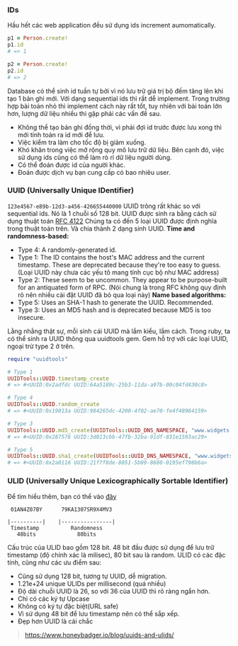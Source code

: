 ### IDs
Hầu hết các web application đều sử dụng ids increment aumomatically.
```ruby
p1 = Person.create!
p1.id
# => 1

p2 = Person.create!
p2.id
# => 2
```
Database có thể sinh id tuần tự bởi vì nó lưu trữ giá trị bộ đếm tăng lên khi tạo 1 bản ghi mới.
Với dạng sequential ids thì rất dễ implement. Trong trường hợp bài toán nhỏ thì implement cách này rất tốt, tuy nhiên với bài toán lớn hơn, lượng dữ liệu nhiều thì gặp phải các vấn đề sau.
- Không thể tạo bản ghi đồng thời, vì phải đợi id trước được lưu xong thì mới tính toán ra id mới để lưu.
- Việc kiểm tra làm cho tốc độ bị giảm xuống.
- Khó khăn trong việc mở rộng quy mô lưu trữ dữ liệu.
Bên cạnh đó, việc sử dụng ids cũng có thể làm rò rỉ dữ liệu người dùng.
- Có thể đoán được id của người khác.
- Đoán được dịch vụ bạn cung cấp có bao nhiêu user.

### UUID (Universally Unique IDentifier)
`123e4567-e89b-12d3-a456-426655440000`
UUID trông rất khác so với sequential ids. Nó là 1 chuỗi số 128 bit.
UUID được sinh ra bằng cách sử dụng thuật toán [RFC 4122](https://www.ietf.org/rfc/rfc4122.txt)
Chúng ta có đến 5 loại UUID được định nghĩa trong thuật toán trên. Và chia thành 2 dạng sinh UUID.
**Time and randomness-based:**
- Type 4: A randomly-generated id.
- Type 1: The ID contains the host's MAC address and the current timestamp. These are deprecated because they're too easy to guess. (Loại UUID này chưa các yếu tô mang tính cục bộ như MAC address)
- Type 2: These seem to be uncommon. They appear to be purpose-built for an antiquated form of RPC. (Nói chung là trong RFC không quy định rõ nên nhiều cài đặt UUID đã bỏ qua loại này)
**Name based algorithms:**
- Type 5: Uses an SHA-1 hash to generate the UUID. Recommended.
- Type 3: Uses an MD5 hash and is deprecated because MD5 is too insecure.

Lằng nhằng thật sự, mỗi sinh cái UUID mà lắm kiểu, lắm cách.
Trong ruby, ta có thể sinh ra UUID thông qua uuidtools gem. Gem hỗ trợ với các loại UUID, ngoại trừ type 2 ở trên.
```ruby
require "uuidtools"

# Type 1
UUIDTools::UUID.timestamp_create
# => #<UUID:0x2adfdc UUID:64a5189c-25b3-11da-a97b-00c04fd430c8>

# Type 4
UUIDTools::UUID.random_create
# => #<UUID:0x19013a UUID:984265dc-4200-4f02-ae70-fe4f48964159>

# Type 3
UUIDTools::UUID.md5_create(UUIDTools::UUID_DNS_NAMESPACE, "www.widgets.com")
# => #<UUID:0x287576 UUID:3d813cbb-47fb-32ba-91df-831e1593ac29>

# Type 5
UUIDTools::UUID.sha1_create(UUIDTools::UUID_DNS_NAMESPACE, "www.widgets.com")
# => #<UUID:0x2a0116 UUID:21f7f8de-8051-5b89-8680-0195ef798b6a>
```

### ULID (Universally Unique Lexicographically Sortable Identifier)
Để tìm hiểu thêm, bạn có thể vào [đây](https://github.com/ulid/spec)

```
 01AN4Z07BY      79KA1307SR9X4MV3

|----------|    |----------------|
 Timestamp          Randomness
   48bits             80bits
```
   
Cấu trúc của ULID bao gồm 128 bit. 48 bit đầu được sử dụng để lưu trữ timestamp (độ chính xác là milisec), 80 bit sau là random. ULID có các đặc tính, cũng như các ưu điểm sau:
- Cũng sử dụng 128 bit, tương tự UUID, dễ migration.
- 1.21e+24 unique ULIDs per millisecond (quá nhiều)
- Độ dài chuỗi UUID là 26, so với 36 của UUID thì rõ ràng ngắn hơn.
- Chỉ có các ký tự Upcase
- Không có ký tự đặc biệt(URL safe)
- Vì sử dụng 48 bit để lưu timestamp nên có thể sắp xếp.
- Đẹp hơn UUID là cái chắc


> https://www.honeybadger.io/blog/uuids-and-ulids/

